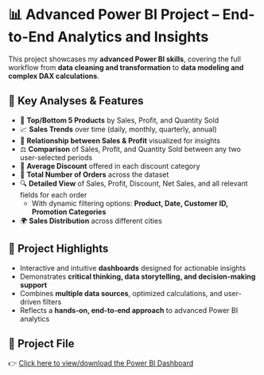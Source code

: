 # 📊 Advanced Power BI Project – End-to-End Analytics and Insights  

This project showcases my **advanced Power BI skills**, covering the full workflow from **data cleaning and transformation** to **data modeling and complex DAX calculations**.  


## 🔧 Key Analyses & Features  
- 📌 **Top/Bottom 5 Products** by Sales, Profit, and Quantity Sold  
- 📈 **Sales Trends** over time (daily, monthly, quarterly, annual)  
- 🔄 **Relationship between Sales & Profit** visualized for insights  
- ⚖️ **Comparison** of Sales, Profit, and Quantity Sold between any two user-selected periods  
- 💸 **Average Discount** offered in each discount category  
- 🛒 **Total Number of Orders** across the dataset  
- 🔍 **Detailed View** of Sales, Profit, Discount, Net Sales, and all relevant fields for each order  
  - With dynamic filtering options: **Product, Date, Customer ID, Promotion Categories**  
- 🌍 **Sales Distribution** across different cities  


## 🎯 Project Highlights  
- Interactive and intuitive **dashboards** designed for actionable insights  
- Demonstrates **critical thinking, data storytelling, and decision-making support**  
- Combines **multiple data sources**, optimized calculations, and user-driven filters  
- Reflects a **hands-on, end-to-end approach** to advanced Power BI analytics  

## 📄 Project File  

👉 [Click here to view/download the Power BI Dashboard](https://github.com/Divit-Lamba/Power-BI-Project/blob/main/Power%20BI%20Project.pbix)
